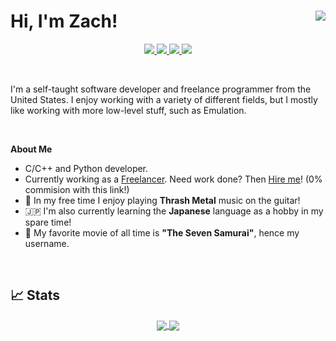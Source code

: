 <h1>Hi, I'm Zach! <img align="right" src="https://komarev.com/ghpvc/?username=7thSamurai&color=151515"/></h1>

<p align="center">
  <a href="https://twitter.com/7th_samurai">
    <img src="https://img.shields.io/badge/Twitter-1DA1F2?style=for-the-badge&logo=twitter&logoColor=white"/>
  </a>
  <a href="https://www.linkedin.com/in/zcol">
    <img src="https://img.shields.io/badge/LinkedIn-0077B5?style=for-the-badge&logo=linkedin&logoColor=white"/>
  </a>
  <a href="https://www.freelancer.com/u/zcollins">
    <img src="https://img.shields.io/badge/Freelancer-29B2FE?style=for-the-badge&logo=Freelancer&logoColor=white"/>
  </a>
  <a href="mailto:zcollins4@proton.me">
    <img src="https://img.shields.io/badge/ProtonMail-8B89CC?style=for-the-badge&logo=protonmail&logoColor=white"/>
  </a>
</p>

<br>

I'm a self-taught software developer and freelance programmer from the United States. 
I enjoy working with a variety of different fields, but I mostly like working with more low-level stuff, such as Emulation.

<br>

**About Me**

- C/C++ and Python developer.
- Currently working as a [Freelancer](https://www.freelancer.com/u/zcollins). Need work done? Then [Hire me](https://www.freelancer.com/hireme/zcollins)! (0% commision with this link!)
- :metal: In my free time I enjoy playing **Thrash Metal** music on the guitar!
- :jp: I'm also currently learning the **Japanese** language as a hobby in my spare time!
- :movie_camera: My favorite movie of all time is **"The Seven Samurai"**, hence my username.

<br>

## :chart_with_upwards_trend: Stats

<p align="center">
  <a href="https://github.com/anuraghazra/github-readme-stats">
    <img align="center" src="https://github-readme-stats.vercel.app/api?username=7thSamurai&theme=dark&custom_title=GitHub+Stats&show_icons=true&line_height=27&count_private=true"/>
  </a>
  
  <a href="https://github.com/anuraghazra/github-readme-stats">
    <img align="center" src="https://github-readme-stats.vercel.app/api/top-langs/?username=7thSamurai&theme=dark&exclude_repo=github-readme-stats,7thSamurai.github.io&langs_count=3"/>
  </a>
</p>
